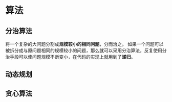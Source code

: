 # 算法

## 分治算法

将一个复杂的大问题分割成**规模较小的相同问题**，分而治之。
如果一个问题可以被拆分成与原问题相同的规模较小的问题，那么就可以采用分治算法，反复使用分治手段可以使问题规模不断变小，在代码的实现上就用到了**递归**。

## 动态规划

## 贪心算法
